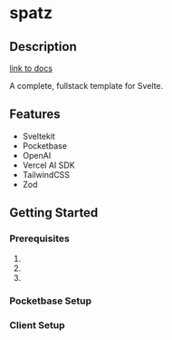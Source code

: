 # spatz

## Description

[link to docs](/docs/README.md)

A complete, fullstack template for Svelte.

## Features

- Sveltekit
- Pocketbase
- OpenAI
- Vercel AI SDK
- TailwindCSS
- Zod

## Getting Started

### Prerequisites

1.
2.
3.

### Pocketbase Setup

### Client Setup

